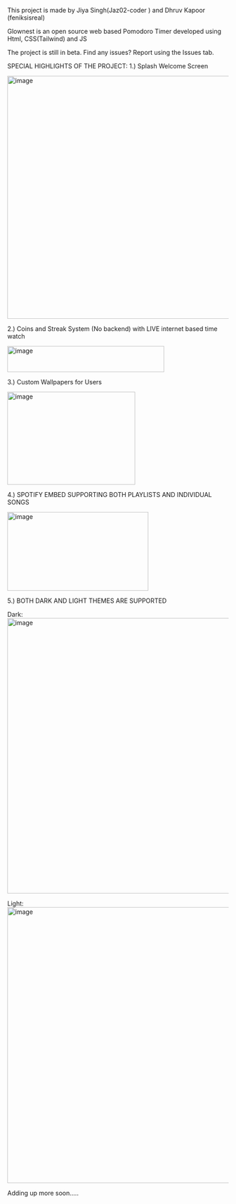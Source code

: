 This project is made by Jiya Singh(Jaz02-coder ) and Dhruv Kapoor (feniksisreal)

Glownest is an open source web based Pomodoro Timer developed using Html, CSS(Tailwind) and JS

The project is still in beta. Find any issues? Report using the Issues tab.


SPECIAL HIGHLIGHTS OF THE PROJECT:
1.) Splash Welcome Screen

<img width="1147" height="552" alt="image" src="https://github.com/user-attachments/assets/2eccab75-31b3-4558-955a-6823abb9c0d7" />

2.) Coins and Streak System (No backend) with LIVE internet based time watch

<img width="357" height="59" alt="image" src="https://github.com/user-attachments/assets/579e05ba-7383-415e-b23d-9185a54e0b6c" />


3.) Custom Wallpapers for Users

<img width="291" height="211" alt="image" src="https://github.com/user-attachments/assets/7f0e437a-ffb6-4cee-af42-c685bd62def5" />


4.) SPOTIFY EMBED SUPPORTING BOTH PLAYLISTS AND INDIVIDUAL SONGS

<img width="321" height="179" alt="image" src="https://github.com/user-attachments/assets/2470cdf2-9b30-45e3-a139-41c65517f9cf" />


5.) BOTH DARK AND LIGHT THEMES ARE SUPPORTED

Dark:
<img width="1286" height="626" alt="image" src="https://github.com/user-attachments/assets/a3924930-343c-4bf2-9fad-38d650bb0d02" />

Light:
<img width="1307" height="627" alt="image" src="https://github.com/user-attachments/assets/69696e39-4807-4b96-9a98-6767d05b24f9" />


Adding up more soon.....


